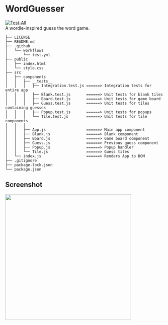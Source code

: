 # WordGuesser
[![Test-All](https://github.com/tylerpitcher/word-guesser/actions/workflows/test.yml/badge.svg)](https://github.com/tylerpitcher/word-guesser/actions/workflows/test.yml) \
A wordle-inspired guess the word game.


```
├── LICENSE
├── README.md
├── .github
│   └── workflows
│       └── test.yml
├── public
│   ├── index.html
│   └── style.css
├── src
│   ├── components
│   │   ├── __tests__
│   │   │   ├── Integration.test.js ======> Integration tests for entire app
│   │   │   ├── Blank.test.js       ======> Unit tests for blank tiles
│   │   │   ├── Board.test.js       ======> Unit tests for game board
│   │   │   ├── Guess.test.js       ======> Unit tests for tiles containing guesses
│   │   │   ├── Popup.test.js       ======> Unit tests for popups
│   │   │   └── Tile.test.js        ======> Unit tests for tile components
│   │   │
│   │   ├── App.js                  ======> Main app component
│   │   ├── Blank.js                ======> Blank component
│   │   ├── Board.js                ======> Game board component
│   │   ├── Guess.js                ======> Previous guess component
│   │   ├── Popup.js                ======> Popup handler
│   │   └── Tile.js                 ======> Guess tiles
│   └── index.js                    ======> Renders App to DOM
├── .gitignore         
├── package-lock.json
└── package.json
```

## Screenshot
<img src="https://i.imgur.com/mEt7Dyr.jpg" height="400">

